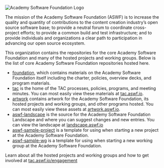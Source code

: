 ![Academy Software Foundation Logo](https://artwork.aswf.io/other/aswf/logo/aqua/aswf-logo-aqua.svg)

The mission of the Academy Software Foundation (ASWF) is to increase the quality and quantity of contributions to the content creation industry’s open source software base; to provide a neutral forum to coordinate cross-project efforts; to provide a common build and test infrastructure; and to provide individuals and organizations a clear path to participation in advancing our open source ecosystem.

This organization contains the repositories for the core Academy Software Foundation and many of the hosted projects and working groups. Below is the list of core Academy Software Foundation repositories hosted here.

- [foundation](https://github.com/AcademySoftwareFoundation/foundation), which contains materials on the Academy Software Foundation itself including the charter, policies, overview decks, and program materials.
- [tac](https://github.com/AcademySoftwareFoundation/tac) is the home of the TAC processes, policies, programs, and meeting minutes. You can most easily view these materials at [tac.aswf.io](https://tac.aswf.io).
- [artwork](https://github.com/AcademySoftwareFoundation/artwork) contains artwork for the Academy Software Foundation, its hosted projects and working groups, and other programs hosted. You can most easily view these assets at [artwork.aswf.io](https://artwork.aswf.io).
- [aswf-landscape](https://github.com/AcademySoftwareFoundation/aswf-landscape) is the source for the Academy Software Foundation Landscape and where you can suggest changes and new entries. You can view the landscape at [landscape.aswf.io](https://landscape.aswf.io)
- [aswf-sample-project](https://github.com/AcademySoftwareFoundation/aswf-sample-project) is a template for using when starting a new project at the Academy Software Foundation.
- [aswf-sample-wg](https://github.com/AcademySoftwareFoundation/aswf-sample-wg) is a template for using when starting a new working group at the Academy Software Foundation.

Learn about all the hosted projects and working groups and how to get involved at [tac.aswf.io/engagement](https://tac.aswf.io/engagement/)
